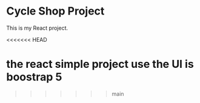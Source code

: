 # Cycle Shop Project
This is my React project.

<<<<<<< HEAD

the react simple project use the UI is boostrap 5 
=======
>>>>>>> main
